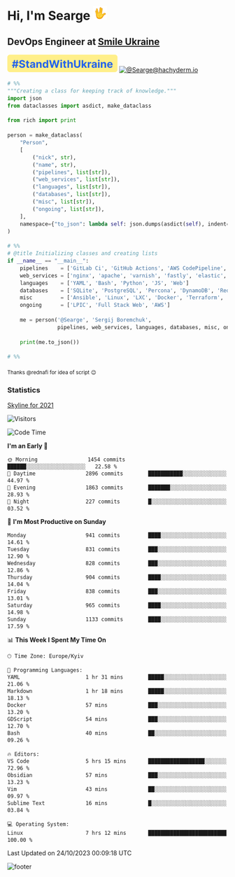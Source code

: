 # Hi, I'm Searge <img src="images/vulcan.webp" style="display: inline-block; margin: 0; height: 2rem" alt="Vulcan salute" />

## DevOps Engineer at [Smile Ukraine](https://smile-ukraine.com/en)

[![Stand With Ukraine](https://raw.githubusercontent.com/vshymanskyy/StandWithUkraine/main/badges/StandWithUkraine.svg)](https://stand-with-ukraine.pp.ua)
<a rel="me" href="https://hachyderm.io/@Searge">![@Searge@hachyderm.io](https://img.shields.io/badge/-@Searge-%232B90D9?logo=mastodon&logoColor=white)</a>

```python
# %%
"""Creating a class for keeping track of knowledge."""
import json
from dataclasses import asdict, make_dataclass

from rich import print

person = make_dataclass(
    "Person",
    [
        ("nick", str),
        ("name", str),
        ("pipelines", list[str]),
        ("web_services", list[str]),
        ("languages", list[str]),
        ("databases", list[str]),
        ("misc", list[str]),
        ("ongoing", list[str]),
    ],
    namespace={"to_json": lambda self: json.dumps(asdict(self), indent=4)},
)

# %%
# @title Initializing classes and creating lists
if __name__ == "__main__":
    pipelines    = ['GitLab Ci', 'GitHub Actions', 'AWS CodePipeline', 'Jenkins']
    web_services = ['nginx', 'apache', 'varnish', 'fastly', 'elastic', 'solr']
    languages    = ['YAML', 'Bash', 'Python', 'JS', 'Web']
    databases    = ['SQLite', 'PostgreSQL', 'Percona', 'DynamoDB', 'Redis']
    misc         = ['Ansible', 'Linux', 'LXC', 'Docker', 'Terraform', 'AWS']
    ongoing      = ['LPIC', 'Full Stack Web', 'AWS']

    me = person('@Searge', 'Sergij Boremchuk',
                pipelines, web_services, languages, databases, misc, ongoing)

    print(me.to_json())

# %%

```

<sub>Thanks @rednafi for idea of script :wink:</sub>

### Statistics

[Skyline for 2021](https://skyline.github.com/Searge/2021)

![Visitors](https://komarev.com/ghpvc/?username=searge&label=Profile%20views&color=0e75b6&style=flat) 
<!--START_SECTION:waka-->
![Code Time](http://img.shields.io/badge/Code%20Time-2%2C290%20hrs%2016%20mins-blue)

**I'm an Early 🐤** 

```text
🌞 Morning                1454 commits        ██████░░░░░░░░░░░░░░░░░░░   22.58 % 
🌆 Daytime                2896 commits        ███████████░░░░░░░░░░░░░░   44.97 % 
🌃 Evening                1863 commits        ███████░░░░░░░░░░░░░░░░░░   28.93 % 
🌙 Night                  227 commits         █░░░░░░░░░░░░░░░░░░░░░░░░   03.52 % 
```
📅 **I'm Most Productive on Sunday** 

```text
Monday                   941 commits         ████░░░░░░░░░░░░░░░░░░░░░   14.61 % 
Tuesday                  831 commits         ███░░░░░░░░░░░░░░░░░░░░░░   12.90 % 
Wednesday                828 commits         ███░░░░░░░░░░░░░░░░░░░░░░   12.86 % 
Thursday                 904 commits         ████░░░░░░░░░░░░░░░░░░░░░   14.04 % 
Friday                   838 commits         ███░░░░░░░░░░░░░░░░░░░░░░   13.01 % 
Saturday                 965 commits         ████░░░░░░░░░░░░░░░░░░░░░   14.98 % 
Sunday                   1133 commits        ████░░░░░░░░░░░░░░░░░░░░░   17.59 % 
```


📊 **This Week I Spent My Time On** 

```text
🕑︎ Time Zone: Europe/Kyiv

💬 Programming Languages: 
YAML                     1 hr 31 mins        █████░░░░░░░░░░░░░░░░░░░░   21.06 % 
Markdown                 1 hr 18 mins        █████░░░░░░░░░░░░░░░░░░░░   18.13 % 
Docker                   57 mins             ███░░░░░░░░░░░░░░░░░░░░░░   13.20 % 
GDScript                 54 mins             ███░░░░░░░░░░░░░░░░░░░░░░   12.70 % 
Bash                     40 mins             ██░░░░░░░░░░░░░░░░░░░░░░░   09.26 % 

🔥 Editors: 
VS Code                  5 hrs 15 mins       ██████████████████░░░░░░░   72.96 % 
Obsidian                 57 mins             ███░░░░░░░░░░░░░░░░░░░░░░   13.23 % 
Vim                      43 mins             ██░░░░░░░░░░░░░░░░░░░░░░░   09.97 % 
Sublime Text             16 mins             █░░░░░░░░░░░░░░░░░░░░░░░░   03.84 % 

💻 Operating System: 
Linux                    7 hrs 12 mins       █████████████████████████   100.00 % 
```


 Last Updated on 24/10/2023 00:09:18 UTC
<!--END_SECTION:waka-->

![footer](https://capsule-render.vercel.app/api?type=waving&color=gradient&customColorList=14,21&height=82&section=footer)
